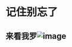 # 记住别忘了
## 来看我罗![image](https://github.com/user-attachments/assets/96f6e22c-91f9-49bf-8d02-965a4b4164b5)